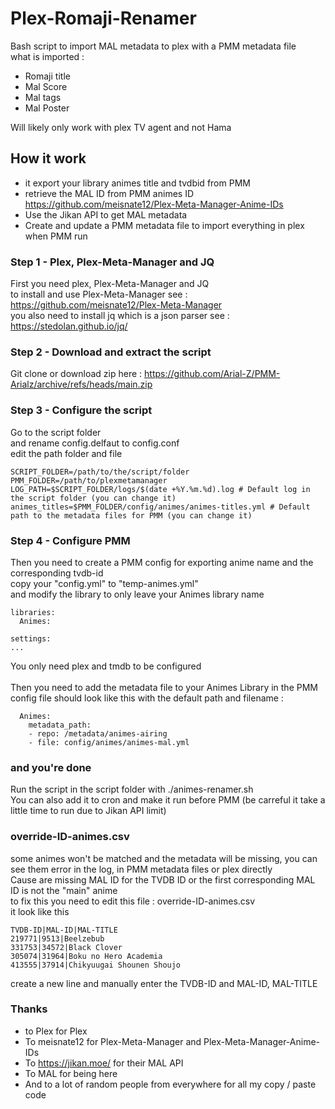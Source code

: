 # Plex-Romaji-Renamer

Bash script to import MAL metadata to plex with a PMM metadata file<br/>
what is imported :
  - Romaji title
  - Mal Score
  - Mal tags
  - Mal Poster
  
  Will likely only work with plex TV agent and not Hama
  
 ## How it work
  - it export your library animes title and tvdbid from PMM
  - retrieve the MAL ID from PMM animes ID https://github.com/meisnate12/Plex-Meta-Manager-Anime-IDs
  - Use the Jikan API to get MAL metadata
  - Create and update a PMM metadata file to import everything in plex when PMM run


### Step 1 - Plex, Plex-Meta-Manager and JQ
First you need plex, Plex-Meta-Manager and JQ<br/>
to install and use Plex-Meta-Manager see : https://github.com/meisnate12/Plex-Meta-Manager<br/>
you also need to install jq which is a json parser see : https://stedolan.github.io/jq/

### Step 2 - Download and extract the script
Git clone or download zip here : https://github.com/Arial-Z/PMM-Arialz/archive/refs/heads/main.zip

### Step 3 - Configure the script
Go to the script folder<br/>
and rename config.delfaut to config.conf<br/>
edit the path folder and file<br/>
```
SCRIPT_FOLDER=/path/to/the/script/folder  
PMM_FOLDER=/path/to/plexmetamanager
LOG_PATH=$SCRIPT_FOLDER/logs/$(date +%Y.%m.%d).log # Default log in the script folder (you can change it)
animes_titles=$PMM_FOLDER/config/animes/animes-titles.yml # Default path to the metadata files for PMM (you can change it)
```

### Step 4 - Configure PMM
Then you need to create a PMM config for exporting anime name and the corresponding tvdb-id<br/>
copy your "config.yml" to "temp-animes.yml"<br/>
and modify the library to only leave your Animes library name<br/>
```
libraries:
  Animes:

settings:
...
```
You only need plex and tmdb to be configured<br/>
<br/>
Then you need to add the metadata file to your Animes Library in the PMM config file should look like this with the default path and filename :
```
  Animes:
    metadata_path:
    - repo: /metadata/animes-airing
    - file: config/animes/animes-mal.yml
```
### and you're done
Run the script in the script folder with ./animes-renamer.sh<br/>
You can also add it to cron and make it run before PMM (be carreful it take a little time to run due to Jikan API limit)

### override-ID-animes.csv
some animes won't be matched and the metadata will be missing, you can see them error in the log, in PMM metadata files or plex directly<br/>
Cause are missing MAL ID for the TVDB ID or the first corresponding MAL ID is not the "main" anime<br/>
to fix this you need to edit this file : override-ID-animes.csv<br/>
it look like this
```
TVDB-ID|MAL-ID|MAL-TITLE
219771|9513|Beelzebub
331753|34572|Black Clover
305074|31964|Boku no Hero Academia
413555|37914|Chikyuugai Shounen Shoujo
```
create a new line and manually enter the TVDB-ID and MAL-ID, MAL-TITLE

### Thanks
  - to Plex for Plex
  - To meisnate12 for Plex-Meta-Manager and Plex-Meta-Manager-Anime-IDs
  - To https://jikan.moe/ for their MAL API
  - To MAL for being here
  - And to a lot of random people from everywhere for all my copy / paste code
